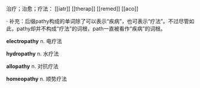 
治疗；治愈；疗法：
[[iatr]]
[[therap]]
[[remed]]
[[aco]]

· 补充：后缀pathy构成的单词除了可以表示“疾病”，也可表示“疗法”。不过尽管如此，pathy却并不构成“疗法”的词根，path一直被看作“疾病”的词根。


<span class="vocabulary">**electropathy**</span> n. 电疗法

<span class="vocabulary">**hydropathy**</span> n. 水疗法

<span class="vocabulary">**allopathy**</span> n. 对抗疗法

<span class="vocabulary">**homeopathy**</span> n. 顺势疗法 


